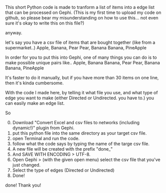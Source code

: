 
This short Python code is made to tranform a list of items into a edge list that can be processed on Gephi.
(This is my first time to upload my code on github, so please bear my misunderstanding on how to use this...
not even sure it's okay to write this on this file?)

anyway.

let's say you have a csv file of items that are bought together (like from a supermarket..)
Apple, Banana, Pear
Pear, Banana
Banana, PineApple

In order for you to put this into Gephi, one of many things you can do is to make possible unique pairs like..
Apple, Banana
Banana, Pear
Pear, Banana
Banana, PineApple

It's faster to do it manually, but if you have more than 30 items on one line, then it's kinda cumbersome.

With the code I made here, by telling it what file you use, and what type of edge you want to make
(either Directed or Undirected. you have to.) you can easily make an edge list. 

So

0. Download "Convert Excel and csv files to networks (including dynamic!)" plugin from Gephi.
1. put this python file into the same directory as your target csv file.
2. open Terminal and run the code.
3. follow what the code says by typing the name of the targe csv file.
4. A new file will be created with the prefix "done_"
5. And SAVE WITH ENCODING > UTF-8.
6. Open Gephi > (with the given open menu) select the csv file that you've just changed.
7. Select the type of edges (Directed or Undirected)
8. Done!

done!
Thank you!

